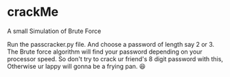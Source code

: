 # crackMe
A small Simulation of Brute Force


Run the passcracker.py file. And choose a password of length say 2 or 3. The Brute force algorithm will find your password depending on your processor speed. So don't try to crack ur friend's 8 digit password with this, Otherwise ur lappy will gonna be a frying pan. :laughing:
